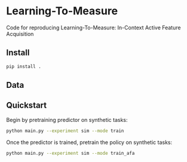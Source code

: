 # Learning-To-Measure

Code for reproducing Learning-To-Measure: In-Context Active Feature Acquisition

## Install

```bash
pip install .
```

## Data


## Quickstart

Begin by pretraining predictor on synthetic tasks:

```bash
python main.py --experiment sim --mode train
```

Once the predictor is trained, pretrain the policy on synthetic tasks:

```bash
python main.py --experiment sim --mode train_afa
```
